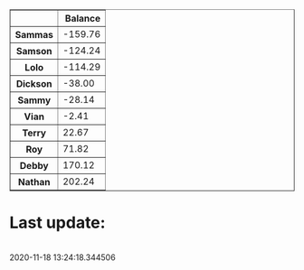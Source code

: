 <table border="1" class="dataframe">
  <thead>
    <tr style="text-align: right;">
      <th></th>
      <th>Balance</th>
    </tr>
  </thead>
  <tbody>
    <tr>
      <th>Sammas</th>
      <td>-159.76</td>
    </tr>
    <tr>
      <th>Samson</th>
      <td>-124.24</td>
    </tr>
    <tr>
      <th>Lolo</th>
      <td>-114.29</td>
    </tr>
    <tr>
      <th>Dickson</th>
      <td>-38.00</td>
    </tr>
    <tr>
      <th>Sammy</th>
      <td>-28.14</td>
    </tr>
    <tr>
      <th>Vian</th>
      <td>-2.41</td>
    </tr>
    <tr>
      <th>Terry</th>
      <td>22.67</td>
    </tr>
    <tr>
      <th>Roy</th>
      <td>71.82</td>
    </tr>
    <tr>
      <th>Debby</th>
      <td>170.12</td>
    </tr>
    <tr>
      <th>Nathan</th>
      <td>202.24</td>
    </tr>
  </tbody>
</table><H1>Last update:</h1><br>2020-11-18 13:24:18.344506